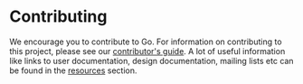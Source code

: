 # Contributing

We encourage you to contribute to Go. For information on contributing to this project, please see our <a href="http://www.go.cd/contribute/">contributor's guide</a>.
A lot of useful information like links to user documentation, design documentation, mailing lists etc can be found in the <a href="http://www.go.cd/community/resources.html">resources</a> section.
